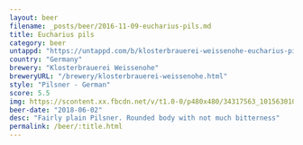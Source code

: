```yaml
---
layout: beer
filename: _posts/beer/2016-11-09-eucharius-pils.md
title: Eucharius pils
category: beer
untappd: "https://untappd.com/b/klosterbrauerei-weissenohe-eucharius-pils/807277"
country: "Germany"
brewery: "Klosterbrauerei Weissenohe"
breweryURL: "/brewery/klosterbrauerei-weissenohe.html"
style: "Pilsner - German"
score: 5.5
img: https://scontent.xx.fbcdn.net/v/t1.0-0/p480x480/34317563_10156301080018745_7729830793559670784_n.jpg?_nc_cat=111&oh=ad8bbb9eff1783569b233b9a689ca0f7&oe=5C4E5A94
beer-date: "2018-06-02"
desc: "Fairly plain Pilsner. Rounded body with not much bitterness"
permalink: /beer/:title.html
---
```

